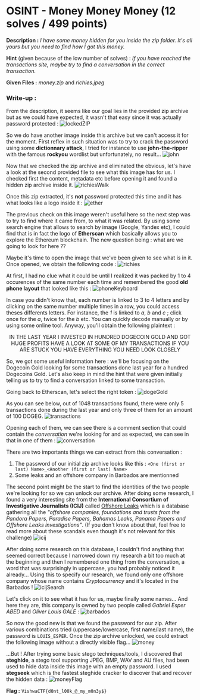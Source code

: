 # OSINT - Money Money Money (12 solves / 499 points)
**Description :** *I have some money hidden for you inside the zip folder. It's all yours but you need to find how I got this money.*

**Hint** (given because of the low number of solves) : *If you have reached the transactions site, maybe try to find a conversation in the correct transaction.*

**Given Files :** *money.zip* and  *richies.jpeg*

### Write-up :
From the description, it seems like our goal lies in the provided zip archive but as we could have expected, it wasn't that easy since it was actually password protected :
![lockedZIP](images/lockedZIP.png)

So we do have another image inside this archive but we can't access it for the moment. First reflex in such situation was to try to crack the password using some **dictionnary attack**, I tried for instance to use **john-the-ripper** with the famous **rockyou** wordlist but unfortunately, no result...
![john](images/john.png)

 Now that we checked the zip archive and eliminated the obvious, let's have a look at the second provided file to see what this image has for us. I checked first the content, metadata etc before opening it and found a hidden zip archive inside it.
 ![richiesWalk](images/richiesWalk.png)
 
 Once this zip extracted, it's **not** password protected this time and it has what looks like a logo inside it :
 ![ether](images/etherscan.png)
 
 The previous check on this image weren't useful here so the next step was to try to find where it came from, to what it was related. By using some search engine that allows to search by image (Google, Yandex etc), I could find that is in fact the logo of **Etherscan** which basically allows you to explore the Ethereum blockchain. The new question being : what are we going to look for here ??

Maybe it's time to open the image that we've been given to see what is in it. Once opened, we obtain the following code :
 ![richies](images/richies.jpeg)
 
 At first, I had no clue what it could be until I realized it was packed by 1 to 4 occurences of the same number each time and remembered the good **old phone layout** that looked like this :
 ![phoneKeyboard](images/oldbutgold.png)
 
In case you didn't know that, each number is linked to 3 to 4 letters and by clicking on the same number multiple times in a row, you could access theses differents letters. For instance, the *1* is linked to *a*, *b* and *c* ; click once for the *a*, twice for the *b* etc. You can quickly decode manually or by using some online tool. Anyway, you'll obtain the following plaintext :
 <center>IN THE LAST YEAR I INVESTED IN HUNDRED DOGECOIN GOLD AND GOT HUGE PROFITS HAVE A LOOK AT SOME OF MY TRANSACTIONS IF YOU ARE STUCK YOU HAVE EVERYTHING YOU NEED LOOK CLOSELY</center>

So, we got some useful information here : we'll be focusing on the Dogecoin Gold looking for some transactions done last year for a hundred Dogecoins Gold. Let's also keep in mind the hint that were given initially telling us to try to find a conversation linked to some transaction.

Going back to Etherscan, let's select the right token :
![dogeGold](images/dogeGold.png)

As you can see below, out of 1048 transactions found, there were only 5 transactions done during the last year and only three of them for an amount of 100 DOGEG.
![transactions](images/transactions.png)

Opening each of them, we can see there is a comment section that could contain the *conversation* we're looking for and as expected, we can see in that in one of them :
![conversation](images/conversation.png)

There are two importants things we can extract from this conversation :
1. The password of our initial zip archive looks like this : `<One (first or last) Name>_<Another (first or last) Name>`
2. Some leaks and an offshore company in Barbados are mentionned

The second point might be the start to find the identities of the two people we're looking for so we can unlock our archive. After doing some research, I found a very interesting site from the **International Consortium of Investigative Journalists (ICIJ)** called [Offshore Leaks](https://offshoreleaks.icij.org/) which is a database gathering all the *"offshore companies, foundations and trusts from the Pandora Papers, Paradise Papers, Bahamas Leaks, Panama Papers and Offshore Leaks investigations"*. (If you don't know about that, feel free to read more about these scandals even though it's not relevant for this challenge)
![icij](images/icij.png)


After doing some research on this database, I couldn't find anything that seemed correct because I narrowed down my research a bit too much at the beginning and then I remembered one thing from the conversation, a word that was surprisingly in uppercase, you had probably noticed it already... Using this to specify our research, we found only one offshore company whose name contains *Cryptocurrency* and it's located in the Barbados !
![icijSearch](images/icijSearch.png)

Let's click on it to see what it has for us, maybe finally some names... And here they are, this company is owned by two people called *Gabriel Esper ABED* and *Oliver Louis GALE* :
![barbados](images/barbados.png)

So now the good new is that we found the password for our zip. After various combinations tried (uppercase/lowercase, first name/last name), the password is `LOUIS_ESPER`. Once the zip archive unlocked, we could extract the following image without a directly visible flag...
![money](images/money.png)

...But ! After trying some basic stego techniques/tools, I discovered that **steghide**, a stego tool supporting JPEG, BMP, WAV and AU files, had been used to hide data inside this image with an empty password. I used **stegseek** which is the fastest steghide cracker to discover that and recover the hidden data :
![moneyFlag](images/moneyFlag.png)

**Flag :** `VishwaCTF{d0nt_l00k_@_my_m0n3y$}`